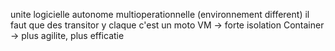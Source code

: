 unite logicielle autonome
multioperationnelle (environnement different)
il faut que des transitor y claque
c'est un moto
VM -> forte isolation
Container -> plus agilite, plus efficatie
